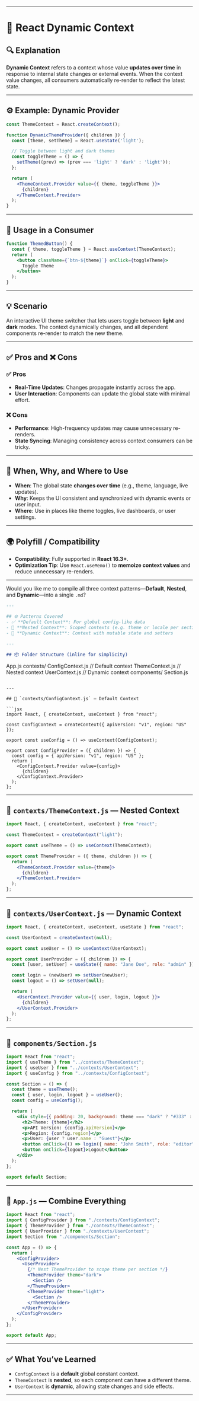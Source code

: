 
---

# 🔄 React Dynamic Context

## 🔍 Explanation

**Dynamic Context** refers to a context whose value **updates over time** in response to internal state changes or external events. When the context value changes, all consumers automatically re-render to reflect the latest state.

---

## ⚙️ Example: Dynamic Provider

```jsx
const ThemeContext = React.createContext();

function DynamicThemeProvider({ children }) {
  const [theme, setTheme] = React.useState('light');

  // Toggle between light and dark themes
  const toggleTheme = () => {
    setTheme((prev) => (prev === 'light' ? 'dark' : 'light'));
  };

  return (
    <ThemeContext.Provider value={{ theme, toggleTheme }}>
      {children}
    </ThemeContext.Provider>
  );
}
```

---

## 🎯 Usage in a Consumer

```jsx
function ThemedButton() {
  const { theme, toggleTheme } = React.useContext(ThemeContext);
  return (
    <button className={`btn-${theme}`} onClick={toggleTheme}>
      Toggle Theme
    </button>
  );
}
```

---

## 💡 Scenario

An interactive UI theme switcher that lets users toggle between **light** and **dark** modes. The context dynamically changes, and all dependent components re-render to match the new theme.

---

## ✅ Pros and ❌ Cons

### ✅ Pros

- **Real-Time Updates**: Changes propagate instantly across the app.
- **User Interaction**: Components can update the global state with minimal effort.

### ❌ Cons

- **Performance**: High-frequency updates may cause unnecessary re-renders.
- **State Syncing**: Managing consistency across context consumers can be tricky.

---

## 📘 When, Why, and Where to Use

- **When**: The global state **changes over time** (e.g., theme, language, live updates).
- **Why**: Keeps the UI consistent and synchronized with dynamic events or user input.
- **Where**: Use in places like theme toggles, live dashboards, or user settings.

---

## 🌍 Polyfill / Compatibility

- **Compatibility**: Fully supported in **React 16.3+**.
- **Optimization Tip**: Use `React.useMemo()` to **memoize context values** and reduce unnecessary re-renders.

---

Would you like me to compile all three context patterns—**Default**, **Nested**, and **Dynamic**—into a single `.md`?

```md
---

## 🌐 Patterns Covered
- ✅ **Default Context**: For global config-like data
- 🎨 **Nested Context**: Scoped contexts (e.g. theme or locale per section)
- 🔁 **Dynamic Context**: Context with mutable state and setters

---

## 📦 Folder Structure (inline for simplicity)
```
App.js
contexts/
  ConfigContext.js       // Default context
  ThemeContext.js        // Nested context
  UserContext.js         // Dynamic context
components/
  Section.js
```

---

## 🔧 `contexts/ConfigContext.js` — Default Context

```jsx
import React, { createContext, useContext } from "react";

const ConfigContext = createContext({ apiVersion: "v1", region: "US" });

export const useConfig = () => useContext(ConfigContext);

export const ConfigProvider = ({ children }) => {
  const config = { apiVersion: "v1", region: "US" };
  return (
    <ConfigContext.Provider value={config}>
      {children}
    </ConfigContext.Provider>
  );
};
```

---

## 🎨 `contexts/ThemeContext.js` — Nested Context

```jsx
import React, { createContext, useContext } from "react";

const ThemeContext = createContext("light");

export const useTheme = () => useContext(ThemeContext);

export const ThemeProvider = ({ theme, children }) => {
  return (
    <ThemeContext.Provider value={theme}>
      {children}
    </ThemeContext.Provider>
  );
};
```

---

## 👤 `contexts/UserContext.js` — Dynamic Context

```jsx
import React, { createContext, useContext, useState } from "react";

const UserContext = createContext(null);

export const useUser = () => useContext(UserContext);

export const UserProvider = ({ children }) => {
  const [user, setUser] = useState({ name: "Jane Doe", role: "admin" });

  const login = (newUser) => setUser(newUser);
  const logout = () => setUser(null);

  return (
    <UserContext.Provider value={{ user, login, logout }}>
      {children}
    </UserContext.Provider>
  );
};
```

---

## 🧩 `components/Section.js`

```jsx
import React from "react";
import { useTheme } from "../contexts/ThemeContext";
import { useUser } from "../contexts/UserContext";
import { useConfig } from "../contexts/ConfigContext";

const Section = () => {
  const theme = useTheme();
  const { user, login, logout } = useUser();
  const config = useConfig();

  return (
    <div style={{ padding: 20, background: theme === "dark" ? "#333" : "#eee", color: theme === "dark" ? "#fff" : "#000" }}>
      <h2>Theme: {theme}</h2>
      <p>API Version: {config.apiVersion}</p>
      <p>Region: {config.region}</p>
      <p>User: {user ? user.name : "Guest"}</p>
      <button onClick={() => login({ name: "John Smith", role: "editor" })}>Login as John</button>
      <button onClick={logout}>Logout</button>
    </div>
  );
};

export default Section;
```

---

## 🧪 `App.js` — Combine Everything

```jsx
import React from "react";
import { ConfigProvider } from "./contexts/ConfigContext";
import { ThemeProvider } from "./contexts/ThemeContext";
import { UserProvider } from "./contexts/UserContext";
import Section from "./components/Section";

const App = () => {
  return (
    <ConfigProvider>
      <UserProvider>
        {/* Nest ThemeProvider to scope theme per section */}
        <ThemeProvider theme="dark">
          <Section />
        </ThemeProvider>
        <ThemeProvider theme="light">
          <Section />
        </ThemeProvider>
      </UserProvider>
    </ConfigProvider>
  );
};

export default App;
```

---

## ✅ What You’ve Learned

- `ConfigContext` is a **default** global constant context.
- `ThemeContext` is **nested**, so each component can have a different theme.
- `UserContext` is **dynamic**, allowing state changes and side effects.

---

